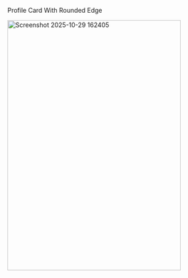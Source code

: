 Profile Card With Rounded Edge

<img width="389" height="563" alt="Screenshot 2025-10-29 162405" src="https://github.com/user-attachments/assets/c448962a-1308-4bfb-9ffd-616301239218" />
